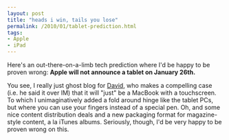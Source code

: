 ```yaml
---
layout: post
title: "heads i win, tails you lose"
permalink: /2010/01/tablet-prediction.html
tags:
- Apple
- iPad
---
```


Here's an out-there-on-a-limb tech prediction where I'd be happy to be proven wrong: **Apple will not announce a tablet on January 26th.**

You see, I really just ghost blog for [David](http://hello.typepad.com/), who makes a compelling case (i.e. he said it over IM) that it will "just" be a MacBook with a touchscreen. To which I unimaginatively added a fold around hinge like the tablet PCs, but where you can use your fingers instead of a special pen. Oh, and some nice content distribution deals and a new packaging format for magazine-style content, a la iTunes albums. Seriously, though, I'd be very happy to be proven wrong on this.